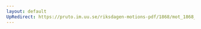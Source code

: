 ```yaml
---
layout: default
UpRedirect: https://pruto.im.uu.se/riksdagen-motions-pdf/1868/mot_1868__fk__62/mot_1868__fk__62-002.pdf
---
```


